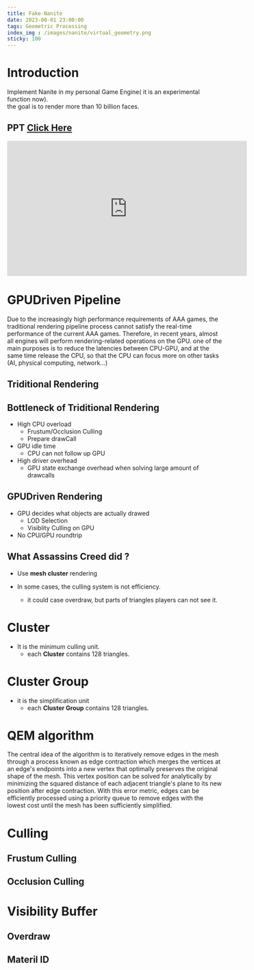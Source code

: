 ```yaml
---
title: Fake-Nanite
date: 2023-08-01 23:00:00
tags: Geometric Processing
index_img : /images/nanite/virtual_geometry.png
sticky: 100
---
```


# Introduction

Implement Nanite in my personal Game Engine( it is an experimental function now).  
the goal is to render more than 10 billion faces.

## PPT [Click Here](../../../../nodeppt/dist/nanite.html)

<p align="center">
<iframe width="560" height="315" src="https://www.youtube.com/embed/79aaFzgOso0" title="YouTube video player" frameborder="0" allow="accelerometer; autoplay; clipboard-write; encrypted-media; gyroscope; picture-in-picture; web-share" allowfullscreen></iframe>
</p>

# GPUDriven Pipeline

Due to the increasingly high performance requirements of AAA games, the traditional rendering pipeline process cannot satisfy the real-time performance of the current AAA games. Therefore, in recent years, almost all engines will perform rendering-related operations on the GPU. one of the main purposes is to reduce the latencies between CPU-GPU, and at the same time release the CPU, so that the CPU can focus more on other tasks (AI, physical computing, network...)

## Triditional Rendering

## Bottleneck of Triditional Rendering

- High CPU overload
   - Frustum/Occlusion Culling
   - Prepare drawCall
- GPU idle time
    - CPU can not follow up GPU
- High driver overhead
    - GPU state exchange overhead when solving large amount of drawcalls

## GPUDriven Rendering

- GPU decides what objects are actually drawed
   - LOD Selection
   - Visiblity Culling on GPU
- No CPU/GPU roundtrip

## What Assassins Creed did ?

- Use **mesh cluster** rendering

- In some cases, the culling system is not efficiency. 
   - it could case overdraw, but parts of triangles players can not see it.

# Cluster 

- It is the minimum culling unit. 
   - each **Cluster** contains 128 triangles.

# Cluster Group

- it is the simplification unit
   - each **Cluster Group** contains 128 triangles.

# QEM algorithm

The central idea of the algorithm is to iteratively remove edges in the mesh through a process known as edge contraction which merges the vertices at an edge's endpoints into a new vertex that optimally preserves the original shape of the mesh. This vertex position can be solved for analytically by minimizing the squared distance of each adjacent triangle's plane to its new position after edge contraction. With this error metric, edges can be efficiently processed using a priority queue to remove edges with the lowest cost until the mesh has been sufficiently simplified.

# Culling

## Frustum Culling

## Occlusion Culling 

# Visibility Buffer

## Overdraw

## Materil ID
